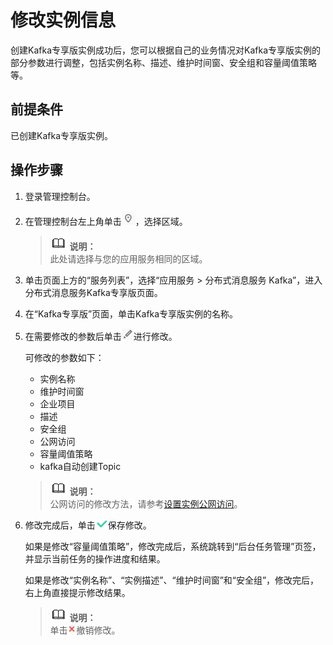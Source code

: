 # 修改实例信息<a name="ZH-CN_TOPIC_0169047414"></a>

创建Kafka专享版实例成功后，您可以根据自己的业务情况对Kafka专享版实例的部分参数进行调整，包括实例名称、描述、维护时间窗、安全组和容量阈值策略等。

## 前提条件<a name="section11712186286"></a>

已创建Kafka专享版实例。

## 操作步骤<a name="section0249155910409"></a>

1.  登录管理控制台。
2.  在管理控制台左上角单击![](figures/icon-region.png)，选择区域。

    >![](public_sys-resources/icon-note.gif) **说明：**   
    >此处请选择与您的应用服务相同的区域。  

3.  单击页面上方的“服务列表”，选择“应用服务 \> 分布式消息服务 Kafka”，进入分布式消息服务Kafka专享版页面。
4.  在“Kafka专享版”页面，单击Kafka专享版实例的名称。
5.  在需要修改的参数后单击![](figures/icon-edit.png)进行修改。

    可修改的参数如下：

    -   实例名称
    -   维护时间窗
    -   企业项目
    -   描述
    -   安全组
    -   公网访问
    -   容量阈值策略
    -   kafka自动创建Topic

    >![](public_sys-resources/icon-note.gif) **说明：**   
    >公网访问的修改方法，请参考[设置实例公网访问](设置实例公网访问.md)。  

6.  修改完成后，单击![](figures/icon-right.png)保存修改。

    如果是修改“容量阈值策略”，修改完成后，系统跳转到“后台任务管理”页签，并显示当前任务的操作进度和结果。

    如果是修改“实例名称”、“实例描述”、“维护时间窗”和“安全组”，修改完后，右上角直接提示修改结果。

    >![](public_sys-resources/icon-note.gif) **说明：**   
    >单击![](figures/icon-delete.png)撤销修改。  


